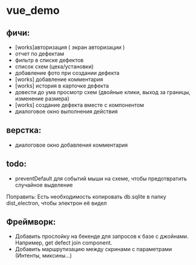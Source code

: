 # vue_demo

фичи:
-
- [works]авторизация ( экран авторизации )
- отчет по дефектам
- фильтр в списке дефектов
- список схем (цеха/установки)
- добавление фото при создании дефекта
- [works] добавление комментария
- [works] история в карточке дефекта
- довести до ума просмотр схем (двойные клики, выход за границы, изменение размера)
- [works] создание дефекта вместе с компонентом
- диалоговое окно выполнения действия

верстка:
-
- диалоговое окно добавления комментария

todo:
-
- preventDefault для событий мыши на схеме, чтобы предотвратить случайное выделение

Поправить: 
  Есть необходимость копировать db.sqlite в папку dist_electron, чтобы электрон её видел
  
Фреймворк:
-
- Добавить прослойку на бекенде для запросов к базе с джойнами. Например, get defect join component.  
- Добавить маршрутизацию между скринами с параметрами (Интенты, миксины...)